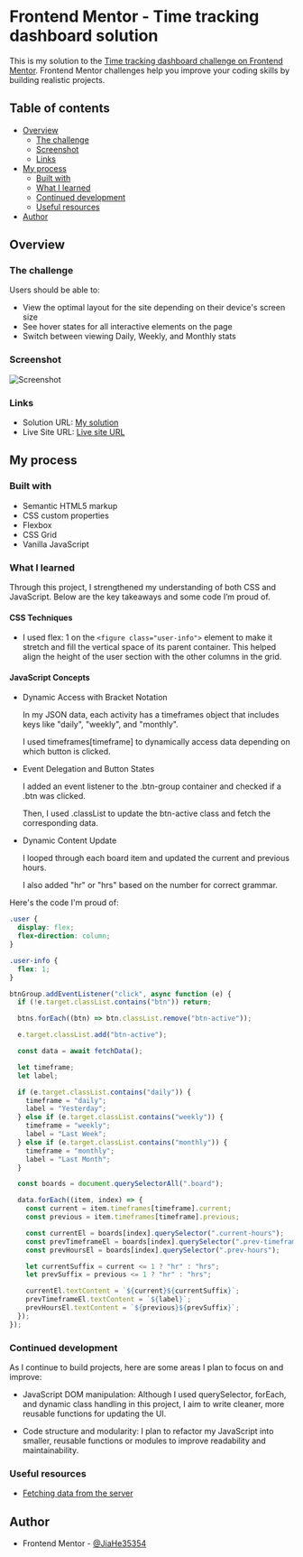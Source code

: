 # Frontend Mentor - Time tracking dashboard solution

This is my solution to the [Time tracking dashboard challenge on Frontend Mentor](https://www.frontendmentor.io/challenges/time-tracking-dashboard-UIQ7167Jw). Frontend Mentor challenges help you improve your coding skills by building realistic projects.

## Table of contents

- [Overview](#overview)
  - [The challenge](#the-challenge)
  - [Screenshot](#screenshot)
  - [Links](#links)
- [My process](#my-process)
  - [Built with](#built-with)
  - [What I learned](#what-i-learned)
  - [Continued development](#continued-development)
  - [Useful resources](#useful-resources)
- [Author](#author)

## Overview

### The challenge

Users should be able to:

- View the optimal layout for the site depending on their device's screen size
- See hover states for all interactive elements on the page
- Switch between viewing Daily, Weekly, and Monthly stats

### Screenshot

![Screenshot](./screenshot.jpg)

### Links

- Solution URL: [My solution](https://www.frontendmentor.io/solutions/responsive-page-with-vanilla-js-NStps5A2xl)
- Live Site URL: [Live site URL](https://time-tracking-dashboard-jiiah.netlify.app/)

## My process

### Built with

- Semantic HTML5 markup
- CSS custom properties
- Flexbox
- CSS Grid
- Vanilla JavaScript

### What I learned

Through this project, I strengthened my understanding of both CSS and JavaScript. Below are the key takeaways and some code I’m proud of.

#### CSS Techniques

- I used flex: 1 on the `<figure class="user-info">` element to make it stretch and fill the vertical space of its parent container. This helped align the height of the user section with the other columns in the grid.

#### JavaScript Concepts

- Dynamic Access with Bracket Notation

  In my JSON data, each activity has a timeframes object that includes keys like "daily", "weekly", and "monthly".

  I used timeframes[timeframe] to dynamically access data depending on which button is clicked.

- Event Delegation and Button States

  I added an event listener to the .btn-group container and checked if a .btn was clicked.

  Then, I used .classList to update the btn-active class and fetch the corresponding data.

- Dynamic Content Update

  I looped through each board item and updated the current and previous hours.

  I also added "hr" or "hrs" based on the number for correct grammar.

Here's the code I'm proud of:

```css
.user {
  display: flex;
  flex-direction: column;
}

.user-info {
  flex: 1;
}
```

```js
btnGroup.addEventListener("click", async function (e) {
  if (!e.target.classList.contains("btn")) return;

  btns.forEach((btn) => btn.classList.remove("btn-active"));

  e.target.classList.add("btn-active");

  const data = await fetchData();

  let timeframe;
  let label;

  if (e.target.classList.contains("daily")) {
    timeframe = "daily";
    label = "Yesterday";
  } else if (e.target.classList.contains("weekly")) {
    timeframe = "weekly";
    label = "Last Week";
  } else if (e.target.classList.contains("monthly")) {
    timeframe = "monthly";
    label = "Last Month";
  }

  const boards = document.querySelectorAll(".board");

  data.forEach((item, index) => {
    const current = item.timeframes[timeframe].current;
    const previous = item.timeframes[timeframe].previous;

    const currentEl = boards[index].querySelector(".current-hours");
    const prevTimeframeEl = boards[index].querySelector(".prev-timeframe");
    const prevHoursEl = boards[index].querySelector(".prev-hours");

    let currentSuffix = current <= 1 ? "hr" : "hrs";
    let prevSuffix = previous <= 1 ? "hr" : "hrs";

    currentEl.textContent = `${current}${currentSuffix}`;
    prevTimeframeEl.textContent = `${label}`;
    prevHoursEl.textContent = `${previous}${prevSuffix}`;
  });
});
```

### Continued development

As I continue to build projects, here are some areas I plan to focus on and improve:

- JavaScript DOM manipulation: Although I used querySelector, forEach, and dynamic class handling in this project, I aim to write cleaner, more reusable functions for updating the UI.

- Code structure and modularity: I plan to refactor my JavaScript into smaller, reusable functions or modules to improve readability and maintainability.

### Useful resources

- [Fetching data from the server](https://developer.mozilla.org/en-US/docs/Learn_web_development/Core/Scripting/Network_requests)

## Author

- Frontend Mentor - [@JiaHe35354](https://www.frontendmentor.io/profile/JiaHe35354)
